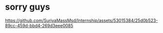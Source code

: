 # sorry guys


https://github.com/SuriyaMassMsd/Internship/assets/53015384/25d0b523-89cc-459d-bbd4-269d3eee0085


